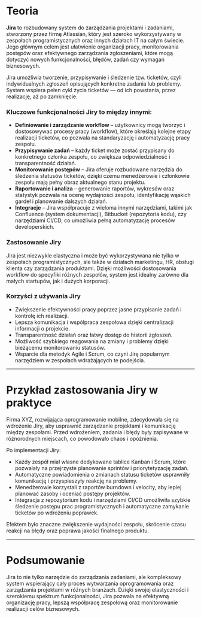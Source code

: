# Teoria

**Jira** to rozbudowany system do zarządzania projektami i zadaniami, stworzony przez firmę Atlassian, który jest szeroko wykorzystywany w zespołach programistycznych oraz innych działach IT na całym świecie. Jego głównym celem jest ułatwienie organizacji pracy, monitorowania postępów oraz efektywnego zarządzania zgłoszeniami, które mogą dotyczyć nowych funkcjonalności, błędów, zadań czy wymagań biznesowych.

Jira umożliwia tworzenie, przypisywanie i śledzenie tzw. ticketów, czyli indywidualnych zgłoszeń opisujących konkretne zadania lub problemy. System wspiera pełen cykl życia ticketów — od ich powstania, przez realizację, aż po zamknięcie.

### Kluczowe funkcjonalności Jiry to między innymi:

- **Definiowanie i zarządzanie workflow** – użytkownicy mogą tworzyć i dostosowywać procesy pracy (workflow), które określają kolejne etapy realizacji ticketów, co pozwala na standaryzację i automatyzację pracy zespołu.  
- **Przypisywanie zadań** – każdy ticket może zostać przypisany do konkretnego członka zespołu, co zwiększa odpowiedzialność i transparentność działań.  
- **Monitorowanie postępów** – Jira oferuje rozbudowane narzędzia do śledzenia statusów ticketów, dzięki czemu menedżerowie i członkowie zespołu mają pełny obraz aktualnego stanu projektu.  
- **Raportowanie i analiza** – generowanie raportów, wykresów oraz statystyk pozwala na ocenę wydajności zespołu, identyfikację wąskich gardeł i planowanie dalszych działań.  
- **Integracje** – Jira współpracuje z wieloma innymi narzędziami, takimi jak Confluence (system dokumentacji), Bitbucket (repozytoria kodu), czy narzędziami CI/CD, co umożliwia pełną automatyzację procesów developerskich.

### Zastosowanie Jiry

Jira jest niezwykle elastyczna i może być wykorzystywana nie tylko w zespołach programistycznych, ale także w działach marketingu, HR, obsługi klienta czy zarządzania produktami. Dzięki możliwości dostosowania workflow do specyfiki różnych zespołów, system jest idealny zarówno dla małych startupów, jak i dużych korporacji.

### Korzyści z używania Jiry

- Zwiększenie efektywności pracy poprzez jasne przypisanie zadań i kontrolę ich realizacji.  
- Lepsza komunikacja i współpraca zespołowa dzięki centralizacji informacji o projekcie.  
- Transparentność działań oraz łatwy dostęp do historii zgłoszeń.  
- Możliwość szybkiego reagowania na zmiany i problemy dzięki bieżącemu monitorowaniu statusów.  
- Wsparcie dla metodyk Agile i Scrum, co czyni Jirę popularnym narzędziem w zespołach wdrażających te podejścia.

---

# Przykład zastosowania Jiry w praktyce

Firma XYZ, rozwijająca oprogramowanie mobilne, zdecydowała się na wdrożenie Jiry, aby usprawnić zarządzanie projektami i komunikację między zespołami. Przed wdrożeniem, zadania i błędy były zapisywane w różnorodnych miejscach, co powodowało chaos i opóźnienia.

Po implementacji Jiry:

- Każdy zespół miał własne dedykowane tablice Kanban i Scrum, które pozwalały na przejrzyste planowanie sprintów i priorytetyzację zadań.  
- Automatyczne powiadomienia o zmianach statusu ticketów usprawniły komunikację i przyspieszyły reakcję na problemy.  
- Menedżerowie korzystali z raportów burndown i velocity, aby lepiej planować zasoby i oceniać postępy projektów.  
- Integracja z repozytorium kodu i narzędziami CI/CD umożliwiła szybkie śledzenie postępu prac programistycznych i automatyczne zamykanie ticketów po wdrożeniu poprawek.

Efektem było znaczne zwiększenie wydajności zespołu, skrócenie czasu reakcji na błędy oraz poprawa jakości finalnego produktu.

---

# Podsumowanie

Jira to nie tylko narzędzie do zarządzania zadaniami, ale kompleksowy system wspierający cały proces wytwarzania oprogramowania oraz zarządzania projektami w różnych branżach. Dzięki swojej elastyczności i szerokiemu spektrum funkcjonalności, Jira pozwala na efektywną organizację pracy, lepszą współpracę zespołową oraz monitorowanie realizacji celów biznesowych.
